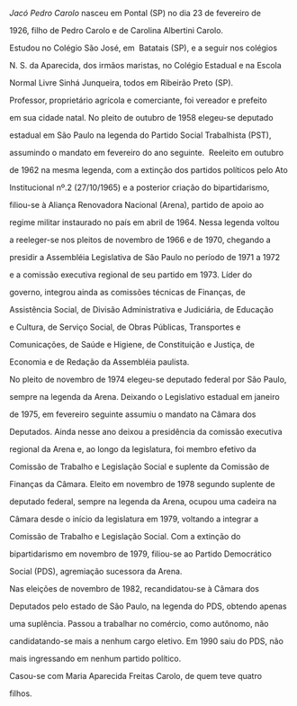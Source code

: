 

*Jacó Pedro Carolo* nasceu em Pontal (SP) no dia 23 de fevereiro de

1926, filho de Pedro Carolo e de Carolina Albertini Carolo.



Estudou no Colégio São José, em  Bata­tais (SP), e a seguir nos colégios

N. S. da Aparecida, dos irmãos maristas, no Colégio Estadual e na Escola

Normal Livre Sinhá Junqueira, todos em Ribeirão Preto (SP).



Professor, proprietário agrícola e comer­ciante, foi vereador e prefeito

em sua cidade natal. No pleito de outubro de 1958 elegeu­-se deputado

estadual em São Paulo na legen­da do Partido Social Trabalhista (PST),

as­sumindo o mandato em fevereiro do ano se­guinte.  Reeleito em outubro

de 1962 na mesma legenda, com a extinção dos partidos políticos pelo Ato

Institucional nº.2 (27/10/1965) e a posterior criação do bipartidarismo,

filiou-se à Aliança Renovado­ra Nacional (Arena), partido de apoio ao

regime militar instaurado no país em abril de 1964. Nessa legenda voltou

a reeleger-se nos pleitos de novembro de 1966 e de 1970, chegando a

presidir a Assembléia Legislativa de São Paulo no período de 1971 a 1972

e a comissão executiva regional de seu partido em 1973. Líder do

governo, in­tegrou ainda as comissões técnicas de Finan­ças, de

Assistência Social, de Divisão Admi­nistrativa e Judiciária, de Educação

e Cultu­ra, de Serviço Social, de Obras Públicas, Transportes e

Comunicações, de Saúde e Hi­giene, de Constituição e Justiça, de

Econo­mia e de Redação da Assembléia paulista.



No pleito de novembro de 1974 elegeu-se deputado federal por São Paulo,

sempre na legenda da Arena. Deixando o Legislativo es­tadual em janeiro

de 1975, em fevereiro se­guinte assumiu o mandato na Câmara dos

Deputados. Ainda nesse ano deixou a presi­dência da comissão executiva

regional da Arena e, ao longo da legislatura, foi membro efetivo da

Comissão de Trabalho e Legisla­ção Social e suplente da Comissão de

Finan­ças da Câmara. Eleito em novembro de 1978 segundo suplente de

deputado federal, sem­pre na legenda da Arena, ocupou uma cadei­ra na

Câmara desde o início da legislatura em 1979, voltando a integrar a

Comissão de Trabalho e Legislação Social. Com a extin­ção do

bipartidarismo em novembro de 1979, filiou-se ao Partido Democrático

Social (PDS), agremiação sucessora da Arena.



Nas eleições de novembro de 1982, re­candidatou-se à Câmara dos

Deputados pelo estado de São Paulo, na legenda do PDS, ob­tendo apenas

uma suplência. Passou a trabalhar no comércio, como autônomo, não

candidatando-se mais a nenhum cargo eletivo. Em 1990 saiu do PDS, não

mais ingressando em nenhum partido político.



Casou-se com Maria Aparecida Freitas Ca­rolo, de quem teve quatro

filhos.



